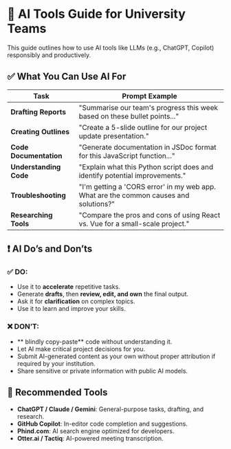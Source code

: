 # 🧠 AI Tools Guide for University Teams

This guide outlines how to use AI tools like LLMs (e.g., ChatGPT, Copilot) responsibly and productively.

## ✅ What You Can Use AI For

| Task | Prompt Example |
|---|---|
| **Drafting Reports** | "Summarise our team's progress this week based on these bullet points..." |
| **Creating Outlines** | "Create a 5-slide outline for our project update presentation." |
| **Code Documentation** | "Generate documentation in JSDoc format for this JavaScript function..." |
| **Understanding Code** | "Explain what this Python script does and identify potential improvements." |
| **Troubleshooting** | "I'm getting a 'CORS error' in my web app. What are the common causes and solutions?" |
| **Researching Tools** | "Compare the pros and cons of using React vs. Vue for a small-scale project." |

## ❗ AI Do’s and Don’ts

### ✅ DO:
-   Use it to **accelerate** repetitive tasks.
-   Generate **drafts**, then **review, edit, and own** the final output.
-   Ask it for **clarification** on complex topics.
-   Use it to learn and improve your skills.

### ❌ DON’T:
-   ** blindly copy-paste** code without understanding it.
-   Let AI make critical project decisions for you.
-   Submit AI-generated content as your own without proper attribution if required by your institution.
-   Share sensitive or private information with public AI models.

## 🤖 Recommended Tools
-   **ChatGPT / Claude / Gemini**: General-purpose tasks, drafting, and research.
-   **GitHub Copilot**: In-editor code completion and suggestions.
-   **Phind.com**: AI search engine optimized for developers.
-   **Otter.ai / Tactiq**: AI-powered meeting transcription.
